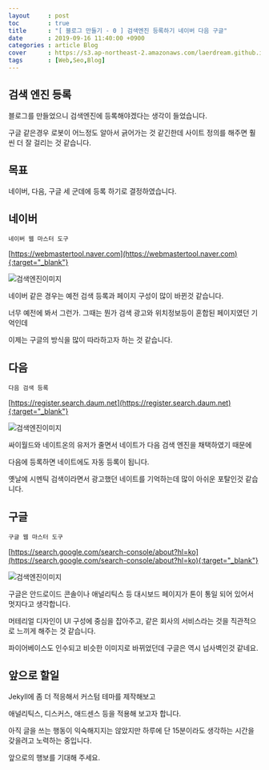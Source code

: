 ```yaml
---
layout     : post
toc        : true
title      : "[ 블로그 만들기 - 0 ] 검색엔진 등록하기 네이버 다음 구글"
date       : 2019-09-16 11:40:00 +0900
categories : article Blog
cover      : https://s3.ap-northeast-2.amazonaws.com/laerdream.github.io/2019-09-16/20190916_search_engine_07.jpg
tags       : [Web,Seo,Blog]
---
```



## 검색 엔진 등록

블로그를 만들었으니 검색엔진에 등록해야겠다는 생각이 들었습니다.

구글 같은경우 로봇이 어느정도 알아서 긁어가는 것 같긴한데 사이트 정의를 해주면 훨씬 더 잘 걸리는 것 같습니다.

## 목표

네이버, 다음, 구글 세 군데에 등록 하기로 결정하였습니다.

## 네이버
`네이버 웹 마스터 도구`

[https://webmastertool.naver.com](https://webmastertool.naver.com){:target="_blank"}

![검색엔진이미지](https://s3.ap-northeast-2.amazonaws.com/laerdream.github.io/2019-09-16/20190916_search_engine_00.jpg)

네이버 같은 경우는 예전 검색 등록과 페이지 구성이 많이 바뀐것 같습니다.

너무 예전에 봐서 그런가. 그때는 뭔가 검색 광고와 위치정보등이 혼합된 페이지였던 기억인데

이제는 구글의 방식을 많이 따라하고자 하는 것 같습니다.

## 다음
`다음 검색 등록`

[https://register.search.daum.net](https://register.search.daum.net){:target="_blank"}

![검색엔진이미지](https://s3.ap-northeast-2.amazonaws.com/laerdream.github.io/2019-09-16/20190916_search_engine_03.jpg)

싸이월드와 네이트온의 유저가 줄면서 네이트가 다음 검색 엔진을 채택하였기 때문에

다음에 등록하면 네이트에도 자동 등록이 됩니다.

옛날에 시멘틱 검색이라면서 광고했던 네이트를 기억하는데 많이 아쉬운 포탈인것 같습니다.

## 구글
`구글 웹 마스터 도구`

[https://search.google.com/search-console/about?hl=ko](https://search.google.com/search-console/about?hl=ko){:target="_blank"}

![검색엔진이미지](https://s3.ap-northeast-2.amazonaws.com/laerdream.github.io/2019-09-16/20190916_search_engine_07.jpg)

구글은 안드로이드 콘솔이나 애널리틱스 등 대시보드 페이지가 톤이 통일 되어 있어서 멋지다고 생각합니다.

머테리얼 디자인이 UI 구성에 중심을 잡아주고, 같은 회사의 서비스라는 것을 직관적으로 느끼게 해주는 것 같습니다.

파이어베이스도 인수되고 비슷한 이미지로 바뀌었던데 구글은 역시 넘사벽인것 같네요.

## 앞으로 할일

Jekyll에 좀 더 적응해서 커스텀 테마를 제작해보고

애널리틱스, 디스커스, 애드센스 등을 적용해 보고자 합니다.

아직 글을 쓰는 행동이 익숙해지지는 않았지만 하루에 단 15분이라도 생각하는 시간을 갖을려고 노력하는 중입니다.

앞으로의 행보를 기대해 주세요.